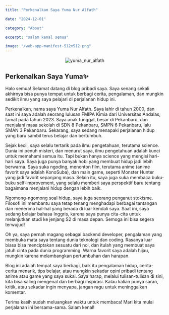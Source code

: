 ```yaml
---
title: "Perkenalkan Saya Yuma Nur Alfath"

date: "2024-12-01"

category: "About"

excerpt: "salam kenal semua"

image: "/web-app-manifest-512x512.png"
---
```


<p align="center">
  <img src="/hero_metadata.png" alt="yuma_nur_alfath" />
</p>

## **Perkenalkan Saya Yuma✨**

Halo semua! Selamat datang di blog pribadi saya. Saya senang sekali akhirnya bisa punya tempat untuk berbagi cerita, pengalaman, dan mungkin sedikit ilmu yang saya pelajari di perjalanan hidup ini.

Perkenalkan, nama saya Yuma Nur Alfath. Saya lahir di tahun 2000, dan saat ini saya adalah seorang lulusan FMIPA Kimia dari Universitas Andalas, tamat pada tahun 2023. Saya anak tunggal, besar di Pekanbaru, dan menjalani masa sekolah di SDN 8 Pekanbaru, SMPN 6 Pekanbaru, lalu SMAN 3 Pekanbaru. Sekarang, saya sedang menapaki perjalanan hidup yang baru sambil terus belajar dan bertumbuh.

Sejak kecil, saya selalu tertarik pada ilmu pengetahuan, terutama science. Dunia ini penuh misteri, dan menurut saya, ilmu pengetahuan adalah kunci untuk memahami semua itu. Tapi bukan hanya science yang mengisi hari-hari saya. Saya juga punya banyak hobi yang membuat hidup jadi lebih berwarna. Saya suka ngoding, menonton film, terutama anime (anime favorit saya adalah KonoSuba), dan main game, seperti Monster Hunter yang jadi favorit sepanjang masa. Selain itu, saya juga suka membaca buku-buku self-improvement, yang selalu memberi saya perspektif baru tentang bagaimana menjalani hidup dengan lebih baik.

Ngomong-ngomong soal hidup, saya juga seorang penganut stokisme. Filosofi ini membantu saya tetap tenang menghadapi berbagai tantangan dan menerima hal-hal yang berada di luar kendali saya. Saat ini, saya sedang belajar bahasa Inggris, karena saya punya cita-cita untuk melanjutkan studi ke jenjang S2 di masa depan. Semoga ini bisa segera terwujud!

Oh ya, saya pernah magang sebagai backend developer, pengalaman yang membuka mata saya tentang dunia teknologi dan coding. Rasanya luar biasa bisa menciptakan sesuatu dari nol, dan itulah yang membuat saya jatuh cinta pada dunia programming. Warna favorit saya adalah hijau, mungkin karena melambangkan pertumbuhan dan harapan.

Blog ini adalah tempat saya berbagi, baik itu pengalaman hidup, cerita-cerita menarik, tips belajar, atau mungkin sekadar opini pribadi tentang anime atau game yang saya sukai. Saya harap, melalui tulisan-tulisan di sini, kita bisa saling mengenal dan berbagi inspirasi. Kalau kalian punya saran, kritik, atau sekadar ingin menyapa, jangan ragu untuk meninggalkan komentar.

Terima kasih sudah meluangkan waktu untuk membaca! Mari kita mulai perjalanan ini bersama-sama. Salam kenal!
